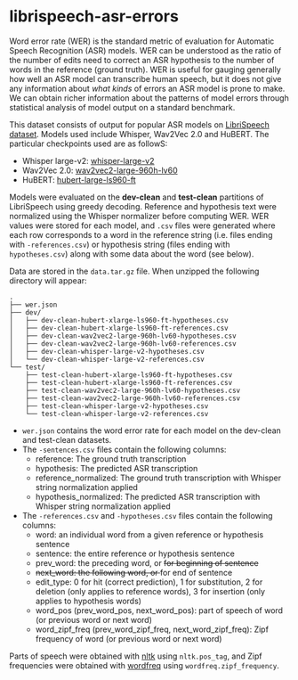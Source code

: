 # librispeech-asr-errors

Word error rate (WER) is the standard metric of evaluation for Automatic Speech Recognition (ASR) models. WER can be understood as the ratio of the number of edits need to correct an ASR hypothesis to the number of words in the reference (ground truth). WER is useful for gauging generally how well an ASR model can transcribe human speech, but it does not give any information about *what kinds* of errors an ASR model is prone to make. We can obtain richer information about the patterns of model errors through statistical analysis of model output on a standard benchmark.

This dataset consists of output for popular ASR models on [LibriSpeech dataset](https://www.openslr.org/12). Models used include Whisper, Wav2Vec 2.0 and HuBERT. The particular checkpoints used are as followS:
- Whisper large-v2: [whisper-large-v2](https://huggingface.co/openai/whisper-large-v2)
- Wav2Vec 2.0: [wav2vec2-large-960h-lv60](https://huggingface.co/facebook/wav2vec2-large-960h-lv60)
- HuBERT: [hubert-large-ls960-ft](https://huggingface.co/facebook/hubert-large-ls960-ft)

Models were evaluated on the **dev-clean** and **test-clean** partitions of LibriSpeech using greedy decoding. Reference and hypothesis text were normalized using the Whisper normalizer before computing WER. WER values were stored for each model, and `.csv` files were generated where each row corresponds to a word in the  reference string (i.e. files ending with `-references.csv`) or hypothesis string (files ending with `hypotheses.csv`) along with some data about the word (see below).

Data are stored in the `data.tar.gz` file. When unzipped the following directory will appear:

```
.
├── wer.json
├── dev/
│   ├── dev-clean-hubert-xlarge-ls960-ft-hypotheses.csv
│   ├── dev-clean-hubert-xlarge-ls960-ft-references.csv
│   ├── dev-clean-wav2vec2-large-960h-lv60-hypotheses.csv
│   ├── dev-clean-wav2vec2-large-960h-lv60-references.csv
│   ├── dev-clean-whisper-large-v2-hypotheses.csv
│   └── dev-clean-whisper-large-v2-references.csv
└── test/
    ├── test-clean-hubert-xlarge-ls960-ft-hypotheses.csv
    ├── test-clean-hubert-xlarge-ls960-ft-references.csv
    ├── test-clean-wav2vec2-large-960h-lv60-hypotheses.csv
    ├── test-clean-wav2vec2-large-960h-lv60-references.csv
    ├── test-clean-whisper-large-v2-hypotheses.csv
    └── test-clean-whisper-large-v2-references.csv
```

- `wer.json` contains the word error rate for each model on the dev-clean and test-clean datasets.
- The `-sentences.csv` files contain the following columns:
    - reference: The ground truth transcription
    - hypothesis: The predicted ASR transcription
    - reference_normalized: The ground truth transcription with Whisper string normalization applied
    - hypothesis_normalized: The predicted ASR transcription with Whisper string normalization applied
- The `-references.csv` and `-hypotheses.csv` files contain the following columns:
    - word: an individual word from a given reference or hypothesis sentence
    - sentence: the entire reference or hypothesis sentence
    - prev_word: the preceding word, or <s> for beginning of sentence
    - next_word: the following word, or </s> for end of sentence
    - edit_type: 0 for hit (correct prediction), 1 for substitution, 2 for deletion (only applies to reference words), 3 for insertion (only applies to hypothesis words)
    - word_pos (prev_word_pos, next_word_pos): part of speech of word (or previous word or next word)
    - word_zipf_freq (prev_word_zipf_freq, next_word_zipf_freq): Zipf frequency of word (or previous word or next word)

Parts of speech were obtained with [nltk](https://www.nltk.org/) using `nltk.pos_tag`, and Zipf frequencies were obtained with [wordfreq](https://pypi.org/project/wordfreq/) using `wordfreq.zipf_frequency`.